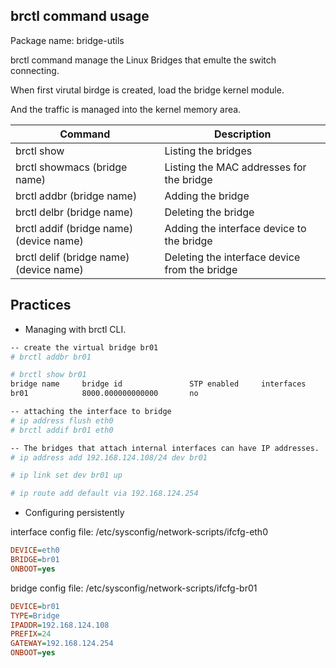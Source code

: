 ## brctl command usage

Package name: bridge-utils

brctl command manage the Linux Bridges that emulte the switch connecting.

When first virutal birdge is created, load the bridge kernel module.

And the traffic is managed into the kernel memory area.

Command|Description
-|-
brctl show| Listing the bridges
brctl showmacs (bridge name) | Listing the MAC addresses for the bridge
brctl addbr (bridge name) | Adding the bridge
brctl delbr (bridge name) | Deleting the bridge
brctl addif (bridge name) (device name) | Adding the interface device to the bridge
brctl delif (bridge name) (device name) | Deleting the interface device from the bridge

## Practices

* Managing with brctl CLI.

```bash
-- create the virtual bridge br01
# brctl addbr br01

# brctl show br01
bridge name     bridge id               STP enabled     interfaces
br01            8000.000000000000       no

-- attaching the interface to bridge
# ip address flush eth0
# brctl addif br01 eth0

-- The bridges that attach internal interfaces can have IP addresses.
# ip address add 192.168.124.108/24 dev br01

# ip link set dev br01 up

# ip route add default via 192.168.124.254

```

* Configuring persistently

interface config file: /etc/sysconfig/network-scripts/ifcfg-eth0

```ini
DEVICE=eth0
BRIDGE=br01
ONBOOT=yes
```

bridge config file: /etc/sysconfig/network-scripts/ifcfg-br01

```ini
DEVICE=br01
TYPE=Bridge
IPADDR=192.168.124.108
PREFIX=24
GATEWAY=192.168.124.254
ONBOOT=yes
```
